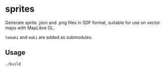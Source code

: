 # sprites

Generate sprite .json and .png files in SDF format, suitable for use
on vector maps with MapLibre GL.

`temaki` and `maki` are added as submodules.

## Usage

```bash
./build
```
